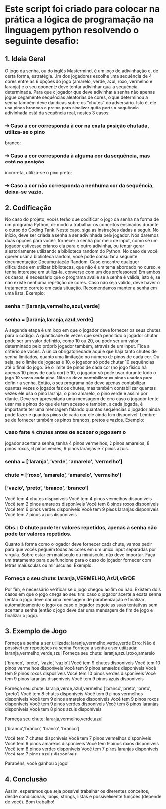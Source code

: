 # Este script foi criado para colocar na prática a lógica de programação na linguagem python resolvendo o seguinte desafio:

## 1. Ideia Geral

O jogo da senha, ou do inglês Mastermind, é um jogo de adivinhação e, de
certa forma, estratégia. Um dos jogadores escolhe uma sequência de 4 cores entre
as 6 opções do jogo (amarelo, verde, azul, roxo, vermelho e laranja) e o seu oponente
deve tentar adivinhar qual a sequência determinada.
Para que o jogador que deve adivinhar a senha não apenas jogue cegamente
sequências aleatórias de cores, o que determinou a senha também deve dar dicas
sobre os “chutes” do adversário. Isto é, ele usa pinos brancos e pretos para sinalizar
quão perto a sequência adivinhada está da sequência real, nestes 3 casos:

### ➔ Caso a cor corresponda à cor na exata posição chutada, utiliza-se o pino

branco;

### ➔ Caso a cor corresponda à alguma cor da sequência, mas está na posição

incorreta, utiliza-se o pino preto;

### ➔ Caso a cor não corresponda a nenhuma cor da sequência, deixa-se vazio.

## 2. Codificação

No caso do projeto, vocês terão que codificar o jogo da senha na forma de
um programa Python, de modo a trabalhar os conceitos ensinados durante o curso
do Coding Tank. Neste caso, siga as instruções dadas a seguir.
No início, deve ser criada a senha a ser adivinhada pelo jogador. Nós
daremos duas opções para vocês: fornecer a senha por meio de input, como se um jogador estivesse criando ela para o outro adivinhar, ou tentar gerar aleatoriamente utilizando a biblioteca random do Python. No caso de você querer usar a biblioteca
random, você pode consultar a seguinte documentação: Documentação Random.
Caso encontre qualquer dificuldade em utilizar bibliotecas, que não é um tema
abordado no curso, e tenha interesse em utilizá-la, converse com um dos
professores! Em ambos os casos, é necessário que o programa avalie se a senha é
válida, isto é, se não existe nenhuma repetição de cores. Caso não seja válido, deve
haver o tratamento correto em cada situação. Recomendamos manter a senha em
uma lista. Exemplo:

### senha = [laranja,vermelho,azul,verde]

### senha = [laranja,laranja,azul,verde]

A segunda etapa é um loop em que o jogador deve fornecer os seus chutes
para o código. A quantidade de vezes que será permitido o jogador chutar pode ser
um valor definido, como 10 ou 20, ou pode ser um valor determinado pelo próprio
jogador também, através de um input. Fica a critério de vocês. A única
obrigatoriedade aqui é que haja tanto chutes de senha limitados, quanto uma
limitação no número de pinos de cada cor.
Ou seja, se o limite de jogadas é 10, o jogador só pode chutar 10 sequências
até o final do jogo. Se o limite de pinos de cada cor (no jogo físico há apenas 10
pinos de cada cor) é 10, o jogador só pode usar durante todo o jogo 10 vezes cada
pino. Não se deve contabilizar os pinos usados para definir a senha. Então, o seu
programa não deve apenas contabilizar quantas vezes o jogador faz os chutes, mas
também contabilizar quantas vezes ele usa o pino laranja, o pino amarelo, o pino
verde e assim por diante. Deve ser apresentada uma mensagem de erro caso o
jogador tente usar mais pinos do que ele tem acesso e também, a cada jogada, é
importante ter uma mensagem falando quantas sequências o jogador ainda pode
fazer e quantos pinos de cada cor ele ainda tem disponível. Lembre-se de fornecer
também os pinos brancos, pretos e vazios. Exemplo:

### Caso falte 4 chutes antes de acabar o jogo sem o

jogador acertar a senha, tenha 4 pinos vermelhos, 2 pinos
amarelos, 8 pinos roxos, 6 pinos verdes, 9 pinos laranjas
e 7 pinos azuis.

### senha = [‘laranja’, ‘verde’, ‘amarelo’, ‘vermelho’]

### chute = [‘roxo’, ‘amarelo’, ‘amarelo’, ‘vermelho’]

### [‘vazio’, ‘preto’, ‘branco’, ‘branco’]

Você tem 4 chutes disponíveis
Você tem 4 pinos vermelhos disponíveis
Você tem 2 pinos amarelos disponíveis
Você tem 8 pinos roxos disponíveis
Você tem 6 pinos verdes disponíveis
Você tem 9 pinos laranjas disponíveis
Você tem 7 pinos azuis disponíveis

### Obs.: O chute pode ter valores repetidos, apenas a senha não pode ter valores repetidos.

Quanto à forma como o jogador deve fornecer cada chute, vamos pedir para
que vocês peguem todas as cores em um único input separadas por vírgula. Sobre
estar em maiúsculo ou minúsculo, não deve importar. Faça um tratamento para que
funcione para o caso do jogador fornecer com letras maiúsculas ou minúsculas.
Exemplo:

### Forneça o seu chute: laranja,VERMELHO,AzUl,vErDE

Por fim, é necessário verificar se o jogo chegou ao fim ou não. Existem dois casos
em que o jogo chega ao seu fim: caso o jogador acerte a exata senha (então o jogo
deve dar uma mensagem de parabenização e finalizar automaticamente o jogo) ou
caso o jogador esgote as suas tentativas sem acertar a senha (então o jogo deve dar
uma mensagem de fim de jogo e finalizar o jogo).

## 3. Exemplo de Jogo

Forneça a senha a ser utilizada: laranja,vermelho,verde,verde
Erro: Não é possível ter repetições na senha
Forneça a senha a ser utilizada: laranja,vermelho,verde,azul
Forneça seu chute: laranja,azul,roxo,amarelo

[‘branco’, ‘preto’, ‘vazio’, ‘vazio’]
Você tem 9 chutes disponíveis
Você tem 10 pinos vermelhos disponíveis
Você tem 9 pinos amarelos disponíveis
Você tem 9 pinos roxos disponíveis
Você tem 10 pinos verdes disponíveis
Você tem 9 pinos laranjas disponíveis
Você tem 9 pinos azuis disponíveis

Forneça seu chute: laranja,verde,azul,vermelho
[‘branco’,‘preto’, ‘preto’, ‘preto’]
Você tem 8 chutes disponíveis
Você tem 9 pinos vermelhos disponíveis
Você tem 9 pinos amarelos disponíveis
Você tem 9 pinos roxos disponíveis
Você tem 9 pinos verdes disponíveis
Você tem 8 pinos laranjas disponíveis
Você tem 8 pinos azuis disponíveis

Forneça seu chute: laranja,vermelho,verde,azul

[‘branco’,‘branco’, ‘branco’, ‘branco’]

Você tem 7 chutes disponíveis
Você tem 7 pinos vermelhos disponíveis
Você tem 9 pinos amarelos disponíveis
Você tem 9 pinos roxos disponíveis
Você tem 8 pinos verdes disponíveis
Você tem 7 pinos laranjas disponíveis
Você tem 7 pinos azuis disponíveis

Parabéns, você ganhou o jogo!

## 4. Conclusão

Assim, esperamos que seja possível trabalhar os diferentes conceitos, desde condicionais, loops, strings, listas e possivelmente funções (depende
de você).
Bom trabalho!
